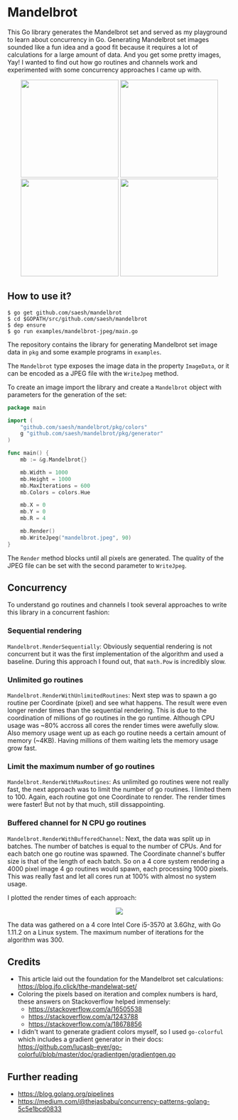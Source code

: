 # Mandelbrot

This Go library generates the Mandelbrot set and served as my playground to learn about concurrency in Go. Generating Mandelbrot set images sounded like a fun idea and a good fit because it requires a lot of calculations for a large amount of data. And you get some pretty images, Yay!
I wanted to find out how go routines and channels work and experimented with some concurrency approaches I came up with.

<p align="center">
    <img src="/assets/image01.jpeg" width="220">
    <img src="/assets/image02.jpeg" width="220">
    <img src="/assets/image03.jpeg" width="220">
    <img src="/assets/image04.jpeg" width="220">
</p>

## How to use it?

```text
$ go get github.com/saesh/mandelbrot
$ cd $GOPATH/src/github.com/saesh/mandelbrot
$ dep ensure
$ go run examples/mandelbrot-jpeg/main.go
```

The repository contains the library for generating Mandelbrot set image data in `pkg` and some example programs in `examples`.

The `Mandelbrot` type exposes the image data in the property `ImageData`, or it can be encoded as a JPEG file with the `WriteJpeg` method.

To create an image import the library and create a `Mandelbrot` object with parameters for the generation of the set:

```go
package main

import (
	"github.com/saesh/mandelbrot/pkg/colors"
	g "github.com/saesh/mandelbrot/pkg/generator"
)

func main() {
    mb := &g.Mandelbrot{}

    mb.Width = 1000
    mb.Height = 1000
    mb.MaxIterations = 600
    mb.Colors = colors.Hue

    mb.X = 0
    mb.Y = 0
    mb.R = 4

    mb.Render()
    mb.WriteJpeg("mandelbrot.jpeg", 90)
}
```

The `Render` method blocks until all pixels are generated. The quality of the JPEG file can be set with the second parameter to `WriteJpeg`.

## Concurrency

To understand go routines and channels I took several approaches to write this library in a concurrent fashion:

### Sequential rendering

`Mandelbrot.RenderSequentially`: Obviously sequential rendering is not concurrent but it was the first implementation of the algorithm and used a baseline. During this approach I found out, that `math.Pow` is incredibly
slow.

### Unlimited go routines

`Mandelbrot.RenderWithUnlimitedRoutines`: Next step was to spawn a go routine per Coordinate (pixel) and see what happens. The result were even longer render times than the sequential rendering. This is due to the coordination of millions of go routines in the go runtime. Although CPU usage was ~80% accross all cores the render times were awefully slow. Also memory usage went up as each go routine needs a certain amount of memory (~4KB). Having millions of them waiting lets the memory usage grow fast.

### Limit the maximum number of go routines

`Mandelbrot.RenderWithMaxRoutines`: As unlimited go routines were not really fast, the next approach was to limit the number of go routines. I limited them to 100. Again, each routine got one Coordinate to render. The render times were faster! But not by that much, still dissappointing.

### Buffered channel for N CPU go routines

`Mandelbrot.RenderWithBufferedChannel`: Next, the data was split up in batches. The number of batches is equal to the number of CPUs. And for each batch one go routine was spawned. The Coordinate channel's buffer size is that of the length of each batch. So on a 4 core system rendering a 4000 pixel image 4 go routines would spawn, each processing 1000 pixels. This was really fast and let all cores run at 100% with almost no system usage.

I plotted the render times of each approach:

<p align="center">
    <img src="/assets/rendering-times-chart.png">
</p>

The data was gathered on a 4 core Intel Core i5-3570 at 3.6Ghz, with Go 1.11.2 on a Linux system. The maximum number of iterations for the algorithm was 300.

## Credits

   - This article laid out the foundation for the Mandelbrot set calculations: https://blog.jfo.click/the-mandelwat-set/
   - Coloring the pixels based on iteration and complex numbers is hard, these answers on Stackoverflow helped immensely:
      - https://stackoverflow.com/a/16505538 
      - https://stackoverflow.com/a/1243788
      - https://stackoverflow.com/a/18678856
   - I didn't want to generate gradient colors myself, so I used `go-colorful` which includes a gradient generator in their docs: https://github.com/lucasb-eyer/go-colorful/blob/master/doc/gradientgen/gradientgen.go

## Further reading

   - https://blog.golang.org/pipelines
   - https://medium.com/@thejasbabu/concurrency-patterns-golang-5c5e1bcd0833
